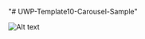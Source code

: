 "# UWP-Template10-Carousel-Sample" 


![Alt text](https://raw.github.com/StuartSmith/HitachiProgressRing/master/HitachiProgress.gif "Hitachi Progress Ring Example")
